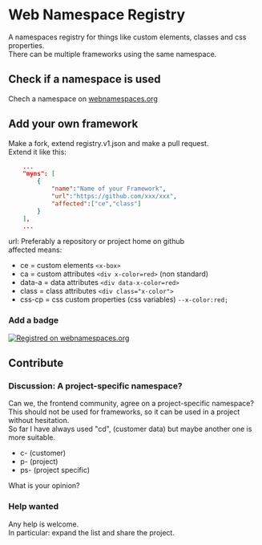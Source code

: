 # Web Namespace Registry
A namespaces registry for things like custom elements, classes and css properties.  
There can be multiple frameworks using the same namespace.

## Check if a namespace is used
Chech a namespace on [webnamespaces.org](
  https://webnamespaces.org
)

## Add your own framework
Make a fork, extend registry.v1.json and make a pull request.  
Extend it like this:
```json
    ...
    "myns": [
        {
            "name":"Name of your Framework",
            "url":"https://github.com/xxx/xxx",
            "affected":["ce","class"]
        }
    ],
    ...
```
url: Preferably a repository or project home on github  
affected means:  
- ce = custom elements `<x-box>`
- ca = custom attributes `<div x-color=red>` (non standard)
- data-a = data attributes `<div data-x-color=red>`
- class = class attributes `<div class="x-color">`
- css-cp = css custom properties (css variables) `--x-color:red;` 

### Add a badge
[![Registred on webnamespaces.org](https://webnamespaces.org/badge.svg?namespace=x)](https://webnamespaces.org)


## Contribute

### Discussion: A project-specific namespace?
Can we, the frontend community, agree on a project-specific namespace?  
This should not be used for frameworks, so it can be used in a project without hesitation.  
So far I have always used "cd", (customer data) but maybe another one is more suitable.  

- c- (customer)
- p- (project)
- ps- (project specific)  

What is your opinion?

### Help wanted
Any help is welcome.  
In particular: expand the list and share the project.  
